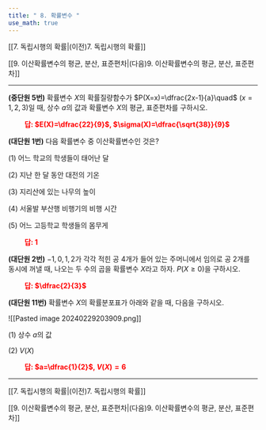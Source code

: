 ```yaml
---
title: " 8. 확률변수 "
use_math: true
---
```

[[7. 독립시행의 확률|(이전)7. 독립시행의 확률]] 

[[9. 이산확률변수의 평균, 분산, 표준편차|(다음)9. 이산확률변수의 평균, 분산, 표준편차]]

***

**(중단원 5번)** 확률변수 $X$의 확률질량함수가 $P(X=x)=\dfrac{2x-1}{a}\quad$ $(x=1, 2, 3)$일 때, 상수 $a$의 값과 확률변수 $X$의 평균, 표준편차를 구하시오.

**<span style="color: red;">$\qquad$답: $E(X)=\dfrac{22}{9}$, $\sigma(X)=\dfrac{\sqrt{38}}{9}$</span>**

**(대단원 1번)** 다음 확률변수 중 이산확률변수인 것은?

(1) 어느 학교의 학생들이 태어난 달 

(2) 지난 한 달 동안 대전의 기온

(3) 지리산에 있는 나무의 높이

(4) 서울발 부산행 비행기의 비행 시간

(5) 어느 고등학교 학생들의 몸무게

**<span style="color: red;">$\qquad$답: $1$</span>**

**(대단원 2번)** $-1, 0, 1, 2$가 각각 적힌 공 4개가 들어 있는 주머니에서 임의로 공 2개를 동시에 꺼낼 때, 나오는 두 수의 곱을 확률변수 $X$라고 하자. $P(X\ge 0)$을 구하시오.

**<span style="color: red;">$\qquad$답: $\dfrac{2}{3}$</span>**

**(대단원 11번)** 확률변수 $X$의 확률분포표가 아래와 같을 때, 다음을 구하시오.

![[Pasted image 20240229203909.png]]

(1) 상수 $a$의 값

(2) $V(X)$

**<span style="color: red;">$\qquad$답: $a=\dfrac{1}{2}$, $V(X)=6$</span>**




***
[[7. 독립시행의 확률|(이전)7. 독립시행의 확률]] 

[[9. 이산확률변수의 평균, 분산, 표준편차|(다음)9. 이산확률변수의 평균, 분산, 표준편차]]
